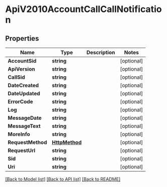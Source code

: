 # ApiV2010AccountCallCallNotification

## Properties

Name | Type | Description | Notes
------------ | ------------- | ------------- | -------------
**AccountSid** | **string** |  | [optional] 
**ApiVersion** | **string** |  | [optional] 
**CallSid** | **string** |  | [optional] 
**DateCreated** | **string** |  | [optional] 
**DateUpdated** | **string** |  | [optional] 
**ErrorCode** | **string** |  | [optional] 
**Log** | **string** |  | [optional] 
**MessageDate** | **string** |  | [optional] 
**MessageText** | **string** |  | [optional] 
**MoreInfo** | **string** |  | [optional] 
**RequestMethod** | [**HttpMethod**](http_method.md) |  | [optional] 
**RequestUrl** | **string** |  | [optional] 
**Sid** | **string** |  | [optional] 
**Uri** | **string** |  | [optional] 

[[Back to Model list]](../README.md#documentation-for-models) [[Back to API list]](../README.md#documentation-for-api-endpoints) [[Back to README]](../README.md)


